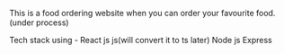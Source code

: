 This is a food ordering website when you can order your favourite food.
(under process)

Tech stack using - 
    React js
    js(will convert it to ts later)
    Node js
    Express
    